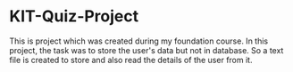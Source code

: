# KIT-Quiz-Project

This is project which was created during my foundation course. In this project, the task was to store the user's data but not in database. 
So a text file is created to store and also read the details of the user from it.

